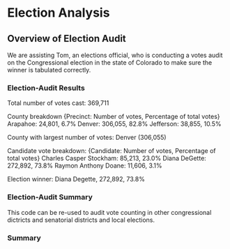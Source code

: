 # Election Analysis  

## Overview of Election Audit
We are assisting Tom, an elections official, who is conducting a votes audit on the Congressional election in the state of Colorado to make sure the winner is tabulated correctly. 


### Election-Audit Results

Total number of votes cast: 369,711

County breakdown {Precinct: Number of votes, Percentage of total votes}
Arapahoe: 24,801, 6.7%
Denver: 306,055, 82.8%
Jefferson: 38,855, 10.5%

County with largest number of votes: Denver (306,055)

Candidate vote breakdown: {Candidate: Number of votes, Percentage of total votes}
Charles Casper Stockham: 85,213, 23.0%
Diana DeGette: 272,892, 73.8% 
Raymon Anthony Doane: 11,606, 3.1%

Election winner: Diana Degette, 272,892, 73.8%

### Election-Audit Summary

This code can be re-used to audit vote counting in other congressional dictricts and senatorial districts and local elections. 

### Summary

